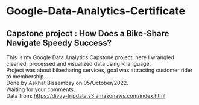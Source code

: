 # Google-Data-Analytics-Certificate
## Capstone project : How Does a Bike-Share Navigate Speedy Success?
This is my Google Data Analytics Capstone project, here I wrangled cleaned, processed and visualized data using R language.\
Project was about bikesharing services, goal was attracting customer rider to membership.\
Done by Askhat Bissembay on 05/October/2022.\
Waiting for your comments.\
Data from: https://divvy-tripdata.s3.amazonaws.com/index.html
